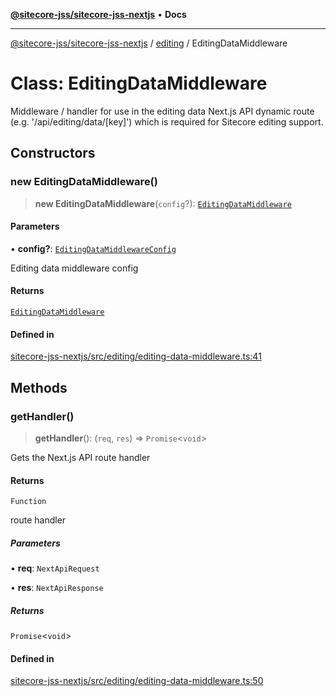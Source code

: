 [**@sitecore-jss/sitecore-jss-nextjs**](../../README.md) • **Docs**

***

[@sitecore-jss/sitecore-jss-nextjs](../../README.md) / [editing](../README.md) / EditingDataMiddleware

# Class: EditingDataMiddleware

Middleware / handler for use in the editing data Next.js API dynamic route (e.g. '/api/editing/data/[key]')
which is required for Sitecore editing support.

## Constructors

### new EditingDataMiddleware()

> **new EditingDataMiddleware**(`config`?): [`EditingDataMiddleware`](EditingDataMiddleware.md)

#### Parameters

• **config?**: [`EditingDataMiddlewareConfig`](../interfaces/EditingDataMiddlewareConfig.md)

Editing data middleware config

#### Returns

[`EditingDataMiddleware`](EditingDataMiddleware.md)

#### Defined in

[sitecore-jss-nextjs/src/editing/editing-data-middleware.ts:41](https://github.com/Sitecore/jss/blob/b5a46b615f5ff23027c5e9a755573e12c4212373/packages/sitecore-jss-nextjs/src/editing/editing-data-middleware.ts#L41)

## Methods

### getHandler()

> **getHandler**(): (`req`, `res`) => `Promise`\<`void`\>

Gets the Next.js API route handler

#### Returns

`Function`

route handler

##### Parameters

• **req**: `NextApiRequest`

• **res**: `NextApiResponse`

##### Returns

`Promise`\<`void`\>

#### Defined in

[sitecore-jss-nextjs/src/editing/editing-data-middleware.ts:50](https://github.com/Sitecore/jss/blob/b5a46b615f5ff23027c5e9a755573e12c4212373/packages/sitecore-jss-nextjs/src/editing/editing-data-middleware.ts#L50)
